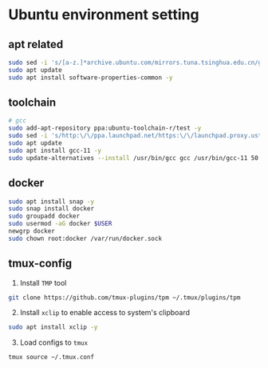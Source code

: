 # Ubuntu environment setting

## apt related
```bash
sudo sed -i 's/[a-z.]*archive.ubuntu.com/mirrors.tuna.tsinghua.edu.cn/g' /etc/apt/sources.list
sudo apt update
sudo apt install software-properties-common -y
```

## toolchain
```bash
# gcc
sudo add-apt-repository ppa:ubuntu-toolchain-r/test -y
sudo sed -i 's/http:\/\/ppa.launchpad.net/https:\/\/launchpad.proxy.ustclug.org/g' /etc/apt/sources.list.d/*.list
sudo apt update
sudo apt install gcc-11 -y
sudo update-alternatives --install /usr/bin/gcc gcc /usr/bin/gcc-11 50

```

## docker
```bash
sudo apt install snap -y
sudo snap install docker
sudo groupadd docker
sudo usermod -aG docker $USER
newgrp docker
sudo chown root:docker /var/run/docker.sock
```


## tmux-config
1. Install `TMP` tool
```bash
git clone https://github.com/tmux-plugins/tpm ~/.tmux/plugins/tpm
```
2. Install `xclip` to enable access to system's clipboard
```bash
sudo apt install xclip -y
```

3. Load configs to `tmux`
```bash
tmux source ~/.tmux.conf
```
